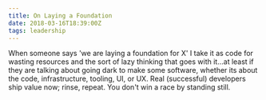 ```yaml
---
title: On Laying a Foundation
date: 2018-03-16T18:39:00Z
tags: leadership
---
```

When someone says 'we are laying a foundation for X' I take it as code for 
wasting resources and the sort of lazy thinking that goes with it...at least if 
they are talking about going dark to make some software, whether its about the 
code, infrastructure, tooling, UI, or UX. Real (successful) developers ship 
value now; rinse, repeat. You don't win a race by standing still.
